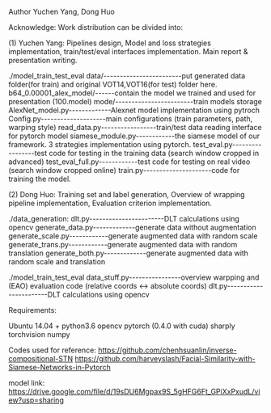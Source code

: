 Author Yuchen Yang, Dong Huo

Acknowledge:
Work distribution can be divided into: 

(1) Yuchen Yang: Pipelines design, Model and loss strategies implementation, train/test/eval interfaces implementation. Main report & presentation writing. 

./model_train_test_eval
data/------------------------put generated data folder(for train) and original VOT14,VOT16(for test) folder here.
b64_0.00001_alex_model/------contain the model we trained and used for presentation (100.model)
mode/------------------------train models storage
AlexNet_model.py-------------Alexnet model implementation using pytroch
Config.py--------------------main configurations (train parameters, path, warping style)
read_data.py-----------------train/test data reading interface for pytorch model
siamese_module.py------------the siamese model of our framework. 3 strategies implementation using pytorch.
test_eval.py-----------------test code for testing in the training data (search window cropped in advanced)
test_eval_full.py------------test code for testing on real video (search window cropped online)
train.py---------------------code for training the model. 

 
(2) Dong Huo: Training set and label generation, Overview of wrapping pipeline implementation, Evaluation criterion implementation.

./data_generation:
dlt.py-----------------------DLT calculations using opencv
generate_data.py-------------generate data without augmentation
generate_scale.py------------generate augmented data with random scale
generate_trans.py------------generate augmented data with random translation
generate_both.py-------------generate augmented data with random scale and translation 

./model_train_test_eval
data_stuff.py----------------overview warpping and (EAO) evaluation code (relative coords <-> absolute coords)
dlt.py-----------------------DLT calculations using opencv


Requirements:

Ubuntu 14.04 +
python3.6
opencv
pytorch (0.4.0 with cuda)
sharply
torchvision
numpy


Codes used for reference:
https://github.com/chenhsuanlin/inverse-compositional-STN
https://github.com/harveyslash/Facial-Similarity-with-Siamese-Networks-in-Pytorch



model link:
https://drive.google.com/file/d/19sDU6Mgpax9S_5gHFG6Ft_GPiXxPxudL/view?usp=sharing

